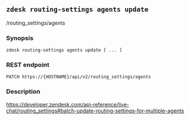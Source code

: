 ## `zdesk routing-settings agents update`

/routing_settings/agents

### Synopsis

    zdesk routing-settings agents update [ ... ]

### REST endpoint

    PATCH https://{HOSTNAME}/api/v2/routing_settings/agents

### Description

https://developer.zendesk.com/api-reference/live-chat/routing_settings#batch-update-routing-settings-for-multiple-agents

